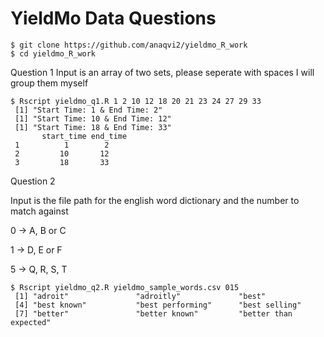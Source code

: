 # YieldMo Data Questions

    $ git clone https://github.com/anaqvi2/yieldmo_R_work
    $ cd yieldmo_R_work

Question 1
Input is an array of two sets, please seperate with spaces I will group them myself

    $ Rscript yieldmo_q1.R 1 2 10 12 18 20 21 23 24 27 29 33
     [1] "Start Time: 1 & End Time: 2"
     [1] "Start Time: 10 & End Time: 12"
     [1] "Start Time: 18 & End Time: 33"
           start_time end_time
     1          1        2
     2         10       12
     3         18       33

Question 2

Input is the file path for the english word dictionary and the number to match against


0 -> A, B or C

1 -> D, E or F

5 -> Q, R, S, T

    $ Rscript yieldmo_q2.R yieldmo_sample_words.csv 015
     [1] "adroit"               "adroitly"             "best"
     [4] "best known"           "best performing"      "best selling"
     [7] "better"               "better known"         "better than expected"
